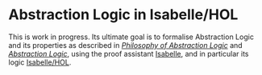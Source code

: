 # Abstraction Logic in Isabelle/HOL

This is work in progress. Its ultimate goal is to formalise Abstraction Logic and its properties as described in 
[*Philosophy of Abstraction Logic*](https://doi.org/10.47757/pal.2) and [*Abstraction Logic*](https://doi.org/10.47757/abstraction.logic.2), using the proof assistant 
[Isabelle](https://isabelle.in.tum.de), and in particular its logic [Isabelle/HOL](http://concrete-semantics.org).
